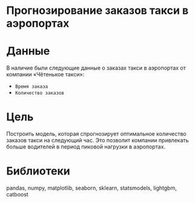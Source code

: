 # Прогнозирование заказов такси в аэропортах
# Данные
В наличие были следующие данные о заказах такси в аэропортах от компании «Чётенькое такси»:
* `Время заказа`
* `Количество заказов`
# Цель
Построить модель, которая спрогнозирует оптимальное количество заказов такси на следующий час. Это позволит компании привлекать больше водителей в период пиковой нагрузки в аэропортах.
# Библиотеки
pandas, numpy, matplotlib, seaborn, sklearn, statsmodels, lightgbm, catboost
